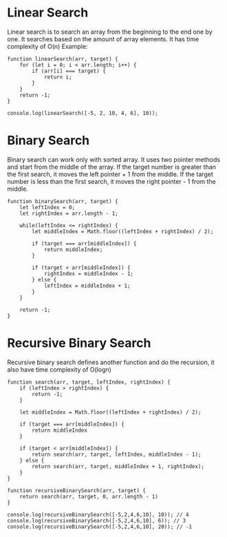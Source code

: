 # Linear Search

Linear search is to search an array from the beginning to the end one by one. It searches based on the amount of array elements. It has time complexity of O(n)
Example: 
```
function linearSearch(arr, target) {
    for (let i = 0; i < arr.length; i++) {
        if (arr[i] === target) {
            return i; 
        }
    }
    return -1; 
}

console.log(linearSearch([-5, 2, 10, 4, 6], 10)); 
```

# Binary Search 

Binary search can work only with sorted array. It uses two pointer methods and start from the middle of the array. If the target number is greater than
the first search, it moves the left pointer + 1 from the middle. If the target number is less than the first search, it moves the right pointer - 1 
from the middle. 
```
function binarySearch(arr, target) {
    let leftIndex = 0;
    let rightIndex = arr.length - 1; 

    while(leftIndex <= rightIndex) {
        let middleIndex = Math.floor((leftIndex + rightIndex) / 2); 

        if (target === arr[middleIndex]) {
            return middleIndex; 
        } 

        if (target < arr[middleIndex]) {
            rightIndex = middleIndex - 1; 
        } else {
            leftIndex = middleIndex + 1; 
        }
    }

    return -1; 
}
```

# Recursive Binary Search

Recursive binary search defines another function and do the recursion, it also have time complexity of O(logn)
```
function search(arr, target, leftIndex, rightIndex) {
    if (leftIndex > rightIndex) {
        return -1; 
    }

    let middleIndex = Math.floor((leftIndex + rightIndex) / 2); 

    if (target === arr[middleIndex]) {
        return middleIndex 
    }

    if (target < arr[middleIndex]) {
        return search(arr, target, leftIndex, middleIndex - 1); 
    } else {
        return search(arr, target, middleIndex + 1, rightIndex); 
    }
}

function recursiveBinarySearch(arr, target) {
    return search(arr, target, 0, arr.length - 1)
}

console.log(recursiveBinarySearch([-5,2,4,6,10], 10)); // 4
console.log(recursiveBinarySearch([-5,2,4,6,10], 6)); // 3
console.log(recursiveBinarySearch([-5,2,4,6,10], 20)); // -1
```


